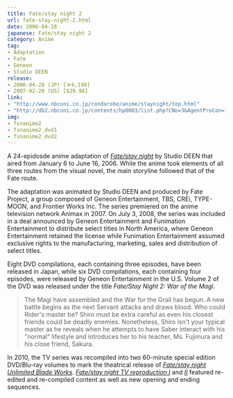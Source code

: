 ```yaml
---
title: Fate/stay night 2
url: fate-stay-night-2.html
date: 2006-04-28
japanese: Fate/stay night 2
category: Anime
tag:
- Adaptation
- Fate
- Geneon
- Studio DEEN
release:
- 2006-04-28 (JP) [￥6,190]
- 2007-02-20 (US) [$29.98]
link:
- "http://www.nbcuni.co.jp/rondorobe/anime/staynight/top.html"
- "http://db2.nbcuni.co.jp/contents/hp0003/list.php?CNo=3&AgentProCon=10279"
img:
- fsnanime2
- fsnanime2_dvd1
- fsnanime2_dvd2
---
```


A 24-epidosde anime adaptation of [*Fate/stay night*](fate-stay-night.html) by Studio DEEN that aired from January 6 to June 16, 2006. While the anime took elements of all three routes from the visual novel, the main storyline followed that of the Fate route.

The adaptation was animated by Studio DEEN and produced by Fate Project, a group composed of Geneon Entertainment, TBS, CREi, TYPE-MOON, and Frontier Works Inc. The series premiered on the anime television network Animax in 2007. On July 3, 2008, the series was included in a deal announced by Geneon Entertainment and Funimation Entertainment to distribute select titles in North America, where Geneon Entertainment retained the license while Funimation Entertainment assumed exclusive rights to the manufacturing, marketing, sales and distribution of select titles.

Eight DVD compilations, each containing three episodes, have been released in Japan, while six DVD compilations, each containing four episodes, were released by Geneon Entertainment in the U.S. Volume 2 of the DVD was released under the title *Fate/Stay Night 2: War of the Magi*.

> The Magi have assembled and the War for the Grail has begun. A new battle begins as the next Servant attacks and draws blood. Who could Rider's master be? Shiro must be extra careful as even his closest friends could be deadly enemies. Nonetheless, Shiro isn't your typical master as he reveals when he attempts to have Saber interact with his "normal" lifestyle and introduces her to his teacher, Ms. Fujimura and his close friend, Sakura.

In 2010, the TV series was recompiled into two 60-minute special edition DVD/Blu-ray volumes to mark the theatrical release of [*Fate/stay night Unlimited Blade Works*](fate-stay-night-unlimited-blade-works-film.html). [*Fate/stay night TV reproduction I*](fate-stay-night-tv-reproduction-i.html) and [*II*](fate-stay-night-tv-reproduction-ii.html) featured re-edited and re-compiled content as well as new opening and ending sequences.